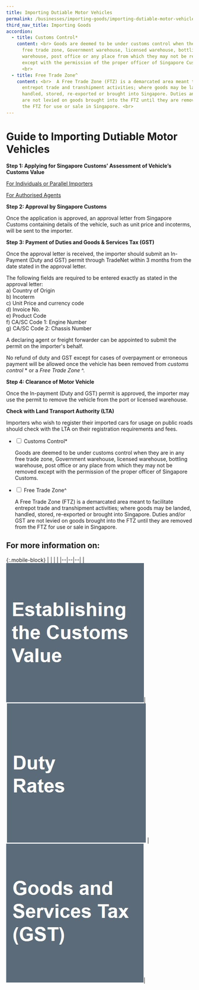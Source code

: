 ```yaml
---
title: Importing Dutiable Motor Vehicles
permalink: /businesses/importing-goods/importing-dutiable-motor-vehicles
third_nav_title: Importing Goods
accordion:
  - title: Customs Control*
    content: <br> Goods are deemed to be under customs control when they are in any
      free trade zone, Government warehouse, licensed warehouse, bottling
      warehouse, post office or any place from which they may not be removed
      except with the permission of the proper officer of Singapore Customs.
      <br>
  - title: Free Trade Zone^
    content: <br>  A Free Trade Zone (FTZ) is a demarcated area meant to facilitate
      entrepot trade and transhipment activities; where goods may be landed,
      handled, stored, re-exported or brought into Singapore. Duties and/or GST
      are not levied on goods brought into the FTZ until they are removed from
      the FTZ for use or sale in Singapore. <br>
---
```

# Guide to Importing Dutiable Motor Vehicles

**Step 1: Applying for Singapore Customs’ Assessment of Vehicle’s Customs Value**

 [ For Individuals or Parallel Importers ](/businesses/importing-goods/importing-dutiable-motor-vehicles/guide-to-importing-dutiable-motor-vehicles/individuals-or-pi)

 [For Authorised Agents](/businesses/importing-goods/importing-dutiable-motor-vehicles/guide-to-importing-dutiable-motor-vehicles/authorised-agents)

**Step 2: Approval by Singapore Customs**

Once the application is approved, an approval letter from Singapore Customs containing details of the vehicle, such as unit price and incoterms, will be sent to the importer.

**Step 3: Payment of Duties and Goods & Services Tax (GST)**

Once the approval letter is received, the importer should submit an In-Payment (Duty and GST) permit through TradeNet within 3 months from the date stated in the approval letter.

The following fields are required to be entered exactly as stated in the approval letter: <br>
    a) Country of Origin <br>
    b) Incoterm <br>
    c) Unit Price and currency code <br>
    d) Invoice No. <br>
    e) Product Code <br>
    f) CA/SC Code 1: Engine Number <br>
    g) CA/SC Code 2: Chassis Number <br>

A declaring agent or freight forwarder can be appointed to submit the permit on the importer's behalf.

No refund of duty and GST except for cases of overpayment or erroneous payment will be allowed once the vehicle has been removed from *customs control* * or a *Free Trade Zone* ^.

**Step 4: Clearance of Motor Vehicle**

Once the In-payment (Duty and GST) permit is approved, the importer may use the permit to remove the vehicle from the port or licensed warehouse.

**Check with Land Transport Authority (LTA)**

Importers who wish to register their imported cars for usage on public roads should check with the LTA on their registration requirements and fees.

<ul class="jekyllcodex_accordion">
  <li>
    <input type="checkbox" id="accordion1">
    <label for="accordion1">Customs Control*</label>
    <div>
      <p>Goods are deemed to be under customs control when they are in any free trade zone, Government warehouse, licensed warehouse, bottling warehouse, post office or any place from which they may not be removed except with the permission of the proper officer of Singapore Customs.</p>
    </div>
  </li>  
  <li>
    <input type="checkbox" id="accordion2">
    <label for="accordion2">Free Trade Zone^</label>
    <div>
      <p>A Free Trade Zone (FTZ) is a demarcated area meant to facilitate entrepot trade and transhipment activities; where goods may be landed, handled, stored, re-exported or brought into Singapore. Duties and/or GST are not levied on goods brought into the FTZ until they are removed from the FTZ for use or sale in Singapore.</p>
    </div>
		</li>
</ul>



## For more information on: 

{:.mobile-block}
|  |  |  |
|--|--|--|
| [![](/images/importing-goods/MV1.jpg)](/businesses/importing-goods/importing-dutiable-motor-vehicles/establishing-the-customs-value)| [![](/images/importing-goods/MV2.jpg)](/businesses/importing-goods/importing-dutiable-motor-vehicles/duty-rates) |  [![](/images/importing-goods/MV3.jpg)](/businesses/importing-goods/importing-dutiable-motor-vehicles/good-and-services-tax-gst)|